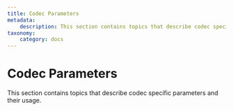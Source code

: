 ```yaml
---
title: Codec Parameters
metadata:
    description: This section contains topics that describe codec specific parameters and their usage.  
taxonomy:
    category: docs
---
```


# Codec Parameters

This section contains topics that describe codec specific parameters and their usage.




